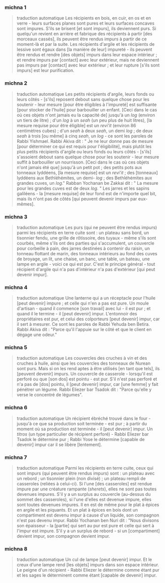
### michna 1
> traduction automatique
Les récipients en bois, en cuir, en os et en verre - leurs surfaces planes sont pures et leurs surfaces concaves sont impures. S'ils se brisent [et sont impurs], ils deviennent purs. Si quelqu'un revient en arrière et fabrique des récipients à partir [des morceaux cassés], ils peuvent être rendus impurs à partir de ce moment-là et par la suite. Les récipients d'argile et les récipients de lessive sont égaux dans [la manière de leur] impureté - ils peuvent être rendus et rendre [des objets] impurs dans leur espace intérieur ; et rendre impurs par [contact] avec leur extérieur, mais ne deviennent pas impurs par [contact] avec leur extérieur ; et leur rupture [s'ils sont impurs] est leur purification.

### michna 2
> traduction automatique
Les petits récipients d'argile, leurs fonds ou leurs côtés - [s'ils] reposent debout sans quelque chose pour les soutenir - leur mesure [pour être éligibles à l'impureté] est suffisante [pour stocker de l'huile] pour barbouiller un enfant. [Ceci dans le cas où ces objets n'ont jamais eu la capacité de] jusqu'à un <i>log</i> (environ un tiers de litre) ; d'un <i>log</i> à un <i>seah</i> (un peu plus de huit litres), [la mesure requise pour être éligible] est un <i>revi'it</i> (environ 86 centimètres cubes) ; d'un <i>seah</i> à deux <i>seah</i>, un demi <i>log</i> ; de deux <i>seah</i> à trois [ou même] à cinq <i>seah</i>, un <i>log</i> - ce sont les paroles de Rabbi Yishmael. Rabbi Akiva dit : " Je ne leur donne pas de mesure [pour déterminer ce qui est requis pour l'éligibilité], mais plutôt les plus petits récipients d'argile ou leurs fonds ou leurs côtés - [s'ils] s'assoient debout sans quelque chose pour les soutenir - leur mesure suffit à barbouiller un nourrisson. [Ceci dans le cas où ces objets n'ont jamais été que] jusqu'à un petit pot ; des petits pots aux tonneaux lyddéens, [la mesure requise] est un <i>revi'it</i> ; des [tonneaux] lyddéens aux Bethléhémites, un demi- <i>log</i> ; des Bethléhémites aux grandes cuves, un <i>log</i>." Rabban Yochanan be Zakkai dit : " La mesure pour les grandes cuves est de deux <i>log</i>. " Les jarres et les sapins galiléens - la [mesure requise] de leur fond est de n'importe quel bit, mais ils n'ont pas de côtés [qui peuvent devenir impurs par eux-mêmes].

### michna 3
> traduction automatique
Les purs (qui ne peuvent être rendus impurs) parmi les récipients en terre cuite sont : un plateau sans bord, un tisonnier fendu, une grille de rôtissoire, des tuyaux - même s'ils sont courbés, même s'ils ont des parties qui s'accumulent, un couvercle pour corbeille à pain, des jarres destinées à contenir du raisin, un tonneau flottant de marin, des tonneaux intérieurs au fond des cuves de broyage, un lit, une chaise, un banc, une table, un bateau, une lampe en argile - voici ce qui est pur. C'est le principe général - tout récipient d'argile qui n'a pas d'intérieur n'a pas d'extérieur [qui peut devenir impur].

### michna 4
> traduction automatique
Une lanterne qui a un réceptacle pour l'huile [peut devenir] impure ; et celle qui n'en a pas est pure. Un moule d'artisan - quand il commence [son travail] avec lui - il est pur ; et quand il le termine - il [peut devenir] impur. L'entonnoir des propriétaires est pur, et celui des colporteurs [peut devenir] impur, car il sert à mesurer. Ce sont les paroles de Rabbi Yehuda ben Betira. Rabbi Akiva dit : "Parce qu'il l'appuie sur le côté et que le client en dégage une odeur."

### michna 5
> traduction automatique
Les couvercles des cruches à vin et des cruches à huile, ainsi que les couvercles des tonneaux de Nurean sont purs. Mais si on les rend aptes à être utilisés [en tant que tels], ils [peuvent devenir] impurs. Un couvercle de casserole - lorsqu'il est perforé ou que [son dos] est pointu - est pur. S'il n'est pas perforé et n'a pas de [dos] pointu, il [peut devenir] impur, car [une femme] y fait pénétrer un légume. Rabbi Eliezer bar Tsadok dit : "Parce qu'elle y verse le concentré de légumes".

### michna 6
> traduction automatique
Un récipient ébréché trouvé dans le four - jusqu'à ce que sa production soit terminée - est pur ; à partir du moment où sa production est terminée - il [peut devenir] impur. Un <i>titros</i> (un type particulier de récipient perforé) - Rabbi Eliezer bar Tsadok le détermine pur ; Rabbi Yose le détermine [capable de devenir] impur car il se libère [lentement].

### michna 7
> traduction automatique
Parmi les récipients en terre cuite, ceux qui sont impurs (qui peuvent être rendus impurs) sont : un plateau avec un rebord ; un tisonnier plein (non divisé) ; un plateau rempli de casseroles (reliées à celui-ci). Si l'une [des casseroles] est rendue impure par une créature rampante (<i>sherets</i>), elles ne sont pas toutes devenues impures. S'il y a un surplus au couvercle (au-dessus du sommet des casseroles), si l'une d'elles est devenue impure, elles sont toutes devenues impures. Il en est de même pour le plat à épices en argile et les piquants. Et un plat à épices en bois dont un compartiment est devenu impur à cause d'un liquide, son compagnon n'est pas devenu impur. Rabbi Yochanan ben Nuri dit : "Nous divisons son épaisseur - la [partie] qui sert au pur est pure et celle qui sert à l'impur est impure. S'il y a un surplus de rebord - si un [compartiment] devient impur, son compagnon devient impur.

### michna 8
> traduction automatique
Un cul de lampe [peut devenir] impur. Et le creux d'une lampe rend [les objets] impurs dans son espace intérieur. Le peigne d'un récipient - Rabbi Eliezer le détermine comme étant pur et les sages le déterminent comme étant [capable de devenir] impur.

